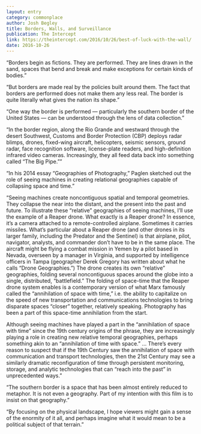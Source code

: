 ```yaml
---
layout: entry
category: commonplace
author: Josh Begley
title: Borders, Walls, and Surveillance
publication: The Intercept
link: https://theintercept.com/2016/10/26/best-of-luck-with-the-wall/
date: 2016-10-26
---
```


“Borders begin as fictions. They are performed. They are lines drawn in the sand, spaces that bend and break and make exceptions for certain kinds of bodies.”

“But borders are made real by the policies built around them. The fact that borders are performed does not make them any less real. The border is quite literally what gives the nation its shape.”

“One way the border is performed — particularly the southern border of the United States — can be understood through the lens of data collection.”

“In the border region, along the Rio Grande and westward through the desert Southwest, Customs and Border Protection (CBP) deploys radar blimps, drones, fixed-wing aircraft, helicopters, seismic sensors, ground radar, face recognition software, license-plate readers, and high-definition infrared video cameras. Increasingly, they all feed data back into something called “The Big Pipe.””

“In his 2014 essay “Geographies of Photography,” Paglen sketched out the role of seeing machines in creating relational geographies capable of collapsing space and time.”

“Seeing machines create noncontiguous spatial and temporal geometries. They collapse the near into the distant, and the present into the past and future. To illustrate these “relative” geographies of seeing machines, I’ll use the example of a Reaper drone. What exactly is a Reaper drone? In essence, it’s a camera attached to a remote-controlled airplane. Sometimes it carries missiles. What’s particular about a Reaper drone (and other drones in its larger family, including the Predator and the Sentinel) is that airplane, pilot, navigator, analysts, and commander don’t have to be in the same place. The aircraft might be flying a combat mission in Yemen by a pilot based in Nevada, overseen by a manager in Virginia, and supported by intelligence officers in Tampa (geographer Derek Gregory has written about what he calls “Drone Geographies.”) The drone creates its own “relative” geographies, folding several noncontiguous spaces around the globe into a single, distributed, “battlefield.” The folding of space-time that the Reaper drone system enables is a contemporary version of what Marx famously called the “annihilation of space with time,” i.e. the ability to capitalize on the speed of new transportation and communications technologies to bring disparate spaces “closer” together, relatively speaking. Photography has been a part of this space-time annihilation from the start.

Although seeing machines have played a part in the “annihilation of space with time” since the 19th century origins of the phrase, they are increasingly playing a role in creating new relative temporal geographies, perhaps something akin to an “annihilation of time with space.” … There’s every reason to suspect that if the 19th Century saw the annihilation of space with communication and transport technologies, then the 21st Century may see a similarly dramatic reconfiguration of time through persistent monitoring, storage, and analytic technologies that can “reach into the past” in unprecedented ways.”

“The southern border is a space that has been almost entirely reduced to metaphor. It is not even a geography. Part of my intention with this film is to insist on that geography.”

“By focusing on the physical landscape, I hope viewers might gain a sense of the enormity of it all, and perhaps imagine what it would mean to be a political subject of that terrain.”

